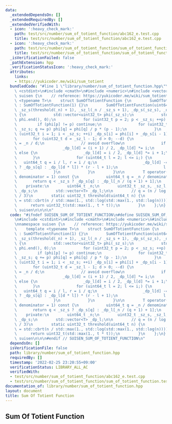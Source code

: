 ```yaml
---
data:
  _extendedDependsOn: []
  _extendedRequiredBy: []
  _extendedVerifiedWith:
  - icon: ':heavy_check_mark:'
    path: test/src/number/sum_of_totient_function/abc162_e.test.cpp
    title: test/src/number/sum_of_totient_function/abc162_e.test.cpp
  - icon: ':heavy_check_mark:'
    path: test/src/number/sum_of_totient_function/sum_of_totient_function.test.cpp
    title: test/src/number/sum_of_totient_function/sum_of_totient_function.test.cpp
  _isVerificationFailed: false
  _pathExtension: hpp
  _verificationStatusIcon: ':heavy_check_mark:'
  attributes:
    links:
    - https://yukicoder.me/wiki/sum_totient
  bundledCode: "#line 1 \"library/number/sum_of_totient_function.hpp\"\n\n\n\n#include\
    \ <cstdint>\n#include <cmath>\n#include <numeric>\n#include <vector>\n\nnamespace\
    \ suisen {\n    // reference: https://yukicoder.me/wiki/sum_totient\n    template\
    \ <typename T>\n    struct SumOfTotientFunction {\n        SumOfTotientFunction()\
    \ : SumOfTotientFunction(1) {}\n        SumOfTotientFunction(uint64_t n) : _n(n),\
    \ _sz_s(threshold(_n) + 1), _sz_l(_n / _sz_s + 1), _dp_s(_sz_s), _dp_l(_sz_l)\
    \ {\n            std::vector<uint32_t> phi(_sz_s);\n            std::iota(phi.begin(),\
    \ phi.end(), 0);\n            for (uint32_t p = 2; p < _sz_s; ++p) {\n       \
    \         if (phi[p] != p) continue;\n                for (uint32_t q = p; q <\
    \ _sz_s; q += p) phi[q] = phi[q] / p * (p - 1);\n            }\n            for\
    \ (uint32_t i = 1; i < _sz_s; ++i) _dp_s[i] = phi[i] + _dp_s[i - 1];\n\n     \
    \       for (uint32_t d = _sz_l - 1; d > 0; --d) {\n                uint64_t i\
    \ = _n / d;\n                // avoid overflow\n                if (i & 1) {\n\
    \                    _dp_l[d] = (i + 1) / 2, _dp_l[d] *= i;\n                }\
    \ else {\n                    _dp_l[d] = i / 2, _dp_l[d] *= i + 1;\n         \
    \       }\n                for (uint64_t l = 2; l <= i;) {\n                 \
    \   uint64_t q = i / l, r = i / q;\n                    _dp_l[d] -= (q < _sz_s\
    \ ? _dp_s[q] : _dp_l[d * l]) * (r - l + 1);\n                    l = r + 1;\n\
    \                }\n            }\n        }\n\n        T operator()(uint64_t\
    \ denominator = 1) const {\n            uint64_t q = _n / denominator;\n     \
    \       return q < _sz_s ? _dp_s[q] : _dp_l[_n / (q + 1) + 1];\n        }\n\n\
    \    private:\n        uint64_t _n;\n        uint32_t _sz_s, _sz_l;\n        std::vector<T>\
    \ _dp_s;\n        std::vector<T> _dp_l;\n\n        // q = (n / log log n) ^ (2\
    \ / 3)\n        static uint32_t threshold(uint64_t n) {\n            double t\
    \ = std::cbrt(n / std::max(1., std::log(std::max(1., std::log(n)))));\n      \
    \      return uint32_t(std::max(1., t * t));\n        }\n    };\n} // namespace\
    \ suisen\n\n\n\n"
  code: "#ifndef SUISEN_SUM_OF_TOTIENT_FUNCTION\n#define SUISEN_SUM_OF_TOTIENT_FUNCTION\n\
    \n#include <cstdint>\n#include <cmath>\n#include <numeric>\n#include <vector>\n\
    \nnamespace suisen {\n    // reference: https://yukicoder.me/wiki/sum_totient\n\
    \    template <typename T>\n    struct SumOfTotientFunction {\n        SumOfTotientFunction()\
    \ : SumOfTotientFunction(1) {}\n        SumOfTotientFunction(uint64_t n) : _n(n),\
    \ _sz_s(threshold(_n) + 1), _sz_l(_n / _sz_s + 1), _dp_s(_sz_s), _dp_l(_sz_l)\
    \ {\n            std::vector<uint32_t> phi(_sz_s);\n            std::iota(phi.begin(),\
    \ phi.end(), 0);\n            for (uint32_t p = 2; p < _sz_s; ++p) {\n       \
    \         if (phi[p] != p) continue;\n                for (uint32_t q = p; q <\
    \ _sz_s; q += p) phi[q] = phi[q] / p * (p - 1);\n            }\n            for\
    \ (uint32_t i = 1; i < _sz_s; ++i) _dp_s[i] = phi[i] + _dp_s[i - 1];\n\n     \
    \       for (uint32_t d = _sz_l - 1; d > 0; --d) {\n                uint64_t i\
    \ = _n / d;\n                // avoid overflow\n                if (i & 1) {\n\
    \                    _dp_l[d] = (i + 1) / 2, _dp_l[d] *= i;\n                }\
    \ else {\n                    _dp_l[d] = i / 2, _dp_l[d] *= i + 1;\n         \
    \       }\n                for (uint64_t l = 2; l <= i;) {\n                 \
    \   uint64_t q = i / l, r = i / q;\n                    _dp_l[d] -= (q < _sz_s\
    \ ? _dp_s[q] : _dp_l[d * l]) * (r - l + 1);\n                    l = r + 1;\n\
    \                }\n            }\n        }\n\n        T operator()(uint64_t\
    \ denominator = 1) const {\n            uint64_t q = _n / denominator;\n     \
    \       return q < _sz_s ? _dp_s[q] : _dp_l[_n / (q + 1) + 1];\n        }\n\n\
    \    private:\n        uint64_t _n;\n        uint32_t _sz_s, _sz_l;\n        std::vector<T>\
    \ _dp_s;\n        std::vector<T> _dp_l;\n\n        // q = (n / log log n) ^ (2\
    \ / 3)\n        static uint32_t threshold(uint64_t n) {\n            double t\
    \ = std::cbrt(n / std::max(1., std::log(std::max(1., std::log(n)))));\n      \
    \      return uint32_t(std::max(1., t * t));\n        }\n    };\n} // namespace\
    \ suisen\n\n\n#endif // SUISEN_SUM_OF_TOTIENT_FUNCTION\n"
  dependsOn: []
  isVerificationFile: false
  path: library/number/sum_of_totient_function.hpp
  requiredBy: []
  timestamp: '2022-02-25 23:20:55+09:00'
  verificationStatus: LIBRARY_ALL_AC
  verifiedWith:
  - test/src/number/sum_of_totient_function/abc162_e.test.cpp
  - test/src/number/sum_of_totient_function/sum_of_totient_function.test.cpp
documentation_of: library/number/sum_of_totient_function.hpp
layout: document
title: Sum Of Totient Function
---
```

## Sum Of Totient Function